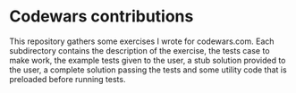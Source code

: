 # Codewars contributions

This repository gathers some exercises I wrote for codewars.com. Each subdirectory contains the description of the exercise, the tests case to make work, the example tests given to the user, a stub solution provided to the user, a complete solution passing the tests and some utility code that is preloaded before running tests.